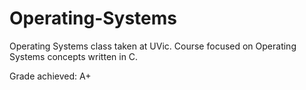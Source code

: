 # Operating-Systems

Operating Systems class taken at UVic. Course focused on Operating Systems concepts written in C.

Grade achieved: A+
